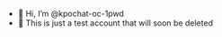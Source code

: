 - 👋 Hi, I’m @kpochat-oc-1pwd
- 👀 This is just a test account that will soon be deleted

<!---
kpochat-oc-1pwd/kpochat-oc-1pwd is a ✨ special ✨ repository because its `README.md` (this file) appears on your GitHub profile.
You can click the Preview link to take a look at your changes.
--->
